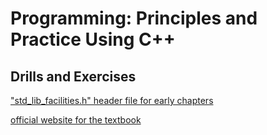 # Programming: Principles and Practice Using C++
## Drills and Exercises

["std_lib_facilities.h" header file for early chapters](https://www.stroustrup.com/Programming/std_lib_facilities.h)

[official website for the textbook](https://www.stroustrup.com/programming.html)

